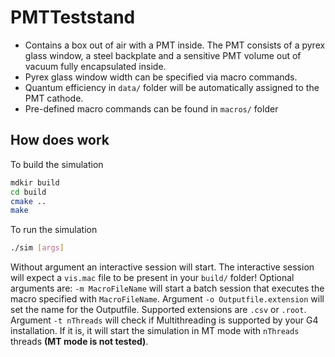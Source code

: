 # PMTTeststand
* Contains a box out of air with a PMT inside. The PMT consists of a pyrex glass window, a steel backplate and a sensitive PMT volume out of vacuum fully encapsulated inside.
* Pyrex glass window width can be specified via macro commands.
* Quantum efficiency in `data/` folder will be automatically assigned to the PMT cathode.
* Pre-defined macro commands can be found in `macros/` folder

## How does work

To build the simulation
```bash
mdkir build
cd build
cmake ..
make
```

To run the simulation
```bash
./sim [args]
```

Without argument an interactive session will start. The interactive session will expect a `vis.mac` file to be present in your `build/` folder! Optional arguments are: `-m MacroFileName` will start a batch session that executes the macro specified with `MacroFileName`. Argument `-o Outputfile.extension` will set the name for the Outputfile. Supported extensions are `.csv` or `.root`. Argument `-t nThreads` will check if Multithreading is supported by your G4 installation. If it is, it will start the simulation in MT mode with `nThreads` threads **(MT mode is not tested)**. 
